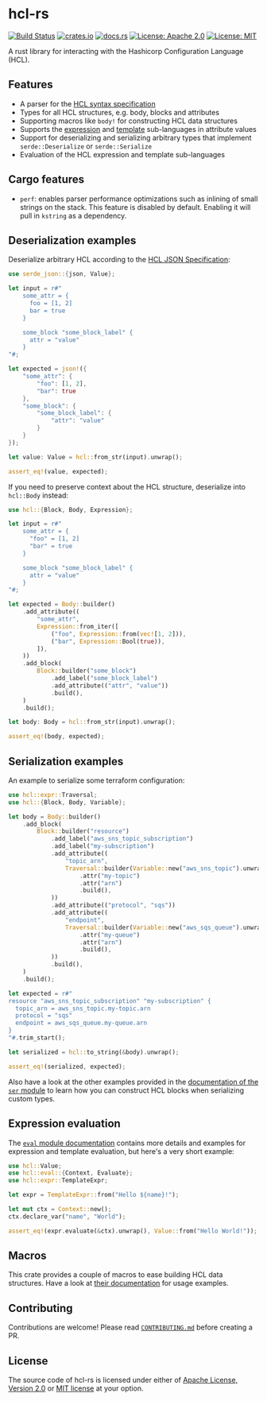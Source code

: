 # hcl-rs

[![Build Status](https://github.com/martinohmann/hcl-rs/workflows/ci/badge.svg)](https://github.com/martinohmann/hcl-rs/actions?query=workflow%3Aci)
[![crates.io](https://img.shields.io/crates/v/hcl-rs)](https://crates.io/crates/hcl-rs)
[![docs.rs](https://img.shields.io/docsrs/hcl-rs)](https://docs.rs/hcl-rs)
[![License: Apache 2.0](https://img.shields.io/badge/License-Apache_2.0-blue.svg)](https://opensource.org/licenses/Apache-2.0)
[![License: MIT](https://img.shields.io/badge/License-MIT-yellow.svg)](https://opensource.org/licenses/MIT)

A rust library for interacting with the Hashicorp Configuration Language (HCL).

## Features

- A parser for the [HCL syntax
  specification](https://github.com/hashicorp/hcl/blob/main/hclsyntax/spec.md)
- Types for all HCL structures, e.g. body, blocks and attributes
- Supporting macros like `body!` for constructing HCL data structures
- Supports the
  [expression](https://github.com/hashicorp/hcl/blob/main/hclsyntax/spec.md#expressions)
  and
  [template](https://github.com/hashicorp/hcl/blob/main/hclsyntax/spec.md#templates)
  sub-languages in attribute values
- Support for deserializing and serializing arbitrary types that
  implement `serde::Deserialize` or `serde::Serialize`
- Evaluation of the HCL expression and template sub-languages

## Cargo features

- `perf`: enables parser performance optimizations such as inlining of small
  strings on the stack. This feature is disabled by default. Enabling it will
  pull in `kstring` as a dependency.

## Deserialization examples

Deserialize arbitrary HCL according to the [HCL JSON
Specification](https://github.com/hashicorp/hcl/blob/main/json/spec.md):

```rust
use serde_json::{json, Value};

let input = r#"
    some_attr = {
      foo = [1, 2]
      bar = true
    }

    some_block "some_block_label" {
      attr = "value"
    }
"#;

let expected = json!({
    "some_attr": {
        "foo": [1, 2],
        "bar": true
    },
    "some_block": {
        "some_block_label": {
            "attr": "value"
        }
    }
});

let value: Value = hcl::from_str(input).unwrap();

assert_eq!(value, expected);
```

If you need to preserve context about the HCL structure, deserialize into
`hcl::Body` instead:

```rust
use hcl::{Block, Body, Expression};

let input = r#"
    some_attr = {
      "foo" = [1, 2]
      "bar" = true
    }

    some_block "some_block_label" {
      attr = "value"
    }
"#;

let expected = Body::builder()
    .add_attribute((
        "some_attr",
        Expression::from_iter([
            ("foo", Expression::from(vec![1, 2])),
            ("bar", Expression::Bool(true)),
        ]),
    ))
    .add_block(
        Block::builder("some_block")
            .add_label("some_block_label")
            .add_attribute(("attr", "value"))
            .build(),
    )
    .build();

let body: Body = hcl::from_str(input).unwrap();

assert_eq!(body, expected);
```

## Serialization examples

An example to serialize some terraform configuration:

```rust
use hcl::expr::Traversal;
use hcl::{Block, Body, Variable};

let body = Body::builder()
    .add_block(
        Block::builder("resource")
            .add_label("aws_sns_topic_subscription")
            .add_label("my-subscription")
            .add_attribute((
                "topic_arn",
                Traversal::builder(Variable::new("aws_sns_topic").unwrap())
                    .attr("my-topic")
                    .attr("arn")
                    .build(),
            ))
            .add_attribute(("protocol", "sqs"))
            .add_attribute((
                "endpoint",
                Traversal::builder(Variable::new("aws_sqs_queue").unwrap())
                    .attr("my-queue")
                    .attr("arn")
                    .build(),
            ))
            .build(),
    )
    .build();

let expected = r#"
resource "aws_sns_topic_subscription" "my-subscription" {
  topic_arn = aws_sns_topic.my-topic.arn
  protocol = "sqs"
  endpoint = aws_sqs_queue.my-queue.arn
}
"#.trim_start();

let serialized = hcl::to_string(&body).unwrap();

assert_eq!(serialized, expected);
```

Also have a look at the other examples provided in the [documentation of the
`ser` module](https://docs.rs/hcl-rs/latest/hcl/ser/index.html) to learn how you can construct HCL blocks when serializing custom types.

## Expression evaluation

The [`eval` module
documentation](https://docs.rs/hcl-rs/latest/hcl/eval/index.html) contains more
details and examples for expression and template evaluation, but here's a very
short example:

```rust
use hcl::Value;
use hcl::eval::{Context, Evaluate};
use hcl::expr::TemplateExpr;

let expr = TemplateExpr::from("Hello ${name}!");

let mut ctx = Context::new();
ctx.declare_var("name", "World");

assert_eq!(expr.evaluate(&ctx).unwrap(), Value::from("Hello World!"));
```

## Macros

This crate provides a couple of macros to ease building HCL data structures.
Have a look at [their
documentation](https://docs.rs/hcl-rs/latest/hcl/macro.body.html) for usage
examples.

## Contributing

Contributions are welcome! Please read [`CONTRIBUTING.md`](CONTRIBUTING.md)
before creating a PR.

## License

The source code of hcl-rs is licensed under either of [Apache License,
Version 2.0](LICENSE-APACHE) or [MIT license](LICENSE-MIT) at your option.

